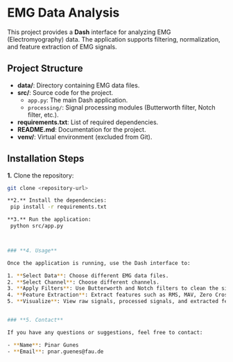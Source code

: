 # EMG Data Analysis

This project provides a **Dash** interface for analyzing EMG (Electromyography) data. The application supports filtering, normalization, and feature extraction of EMG signals.

## Project Structure

- **data/**: Directory containing EMG data files.
- **src/**: Source code for the project.
   - `app.py`: The main Dash application.
   - `processing/`: Signal processing modules (Butterworth filter, Notch filter, etc.).
- **requirements.txt**: List of required dependencies.
- **README.md**: Documentation for the project.
- **venv/**: Virtual environment (excluded from Git).

## Installation Steps

**1.** Clone the repository:
   ```bash
   git clone <repository-url>
   
**2.** Install the dependencies:
    pip install -r requirements.txt

**3.** Run the application:
    python src/app.py



### **4. Usage**

Once the application is running, use the Dash interface to:

1. **Select Data**: Choose different EMG data files.  
2. **Select Channel**: Choose different channels.  
3. **Apply Filters**: Use Butterworth and Notch filters to clean the signal.  
4. **Feature Extraction**: Extract features such as RMS, MAV, Zero Crossing, and more.  
5. **Visualize**: View raw signals, processed signals, and extracted features.  


### **5. Contact**

If you have any questions or suggestions, feel free to contact:  

- **Name**: Pinar Gunes  
- **Email**: pnar.guenes@fau.de  












